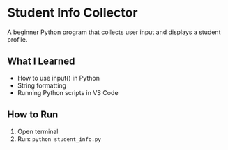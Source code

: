 # Student Info Collector

A beginner Python program that collects user input and displays a student profile.

## What I Learned
- How to use input() in Python
- String formatting
- Running Python scripts in VS Code

## How to Run
1. Open terminal
2. Run: `python student_info.py`
